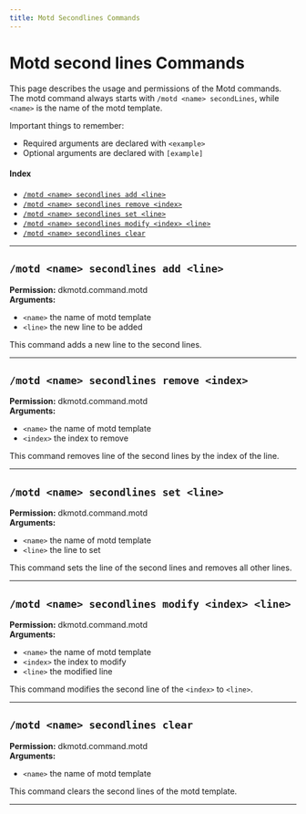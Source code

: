 ```yaml
---
title: Motd Secondlines Commands
---
```


# Motd second lines Commands

This page describes the usage and permissions of the Motd commands. The motd command always
starts with `/motd <name> secondLines`, while `<name>` is the name of the motd template.

Important things to remember:

* Required arguments are declared with ```<example>```
* Optional arguments are declared with ```[example]```

#### Index

* [```/motd <name> secondlines add <line>```](#motd-name-secondlines-add-line)
* [```/motd <name> secondlines remove <index>```](#motd-name-secondlines-remove-index)
* [```/motd <name> secondlines set <line>```](#motd-name-secondlines-set-line)
* [```/motd <name> secondlines modify <index> <line>```](#motd-name-secondlines-modify-index-line)
* [```/motd <name> secondlines clear```](#motd-name-secondlines-clear)
***

## **```/motd <name> secondlines add <line>```**

**Permission:** dkmotd.command.motd<br />
**Arguments:**

* `<name>` the name of motd template
* `<line>` the new line to be added

This command adds a new line to the second lines.

***

## **```/motd <name> secondlines remove <index>```**

**Permission:** dkmotd.command.motd<br />
**Arguments:**

* `<name>` the name of motd template
* `<index>` the index to remove

This command removes line of the second lines by the index of the line.

***

## **```/motd <name> secondlines set <line>```**

**Permission:** dkmotd.command.motd<br />
**Arguments:**

* `<name>` the name of motd template
* `<line>` the line to set

This command sets the line of the second lines and removes all other lines.

***

## **```/motd <name> secondlines modify <index> <line>```**

**Permission:** dkmotd.command.motd<br />
**Arguments:**

* `<name>` the name of motd template
* ``<index>`` the index to modify
* `<line>` the modified line

This command modifies the second line of the ``<index>`` to `<line>`.

***

## **```/motd <name> secondlines clear```**

**Permission:** dkmotd.command.motd<br />
**Arguments:**

* `<name>` the name of motd template

This command clears the second lines of the motd template.

***